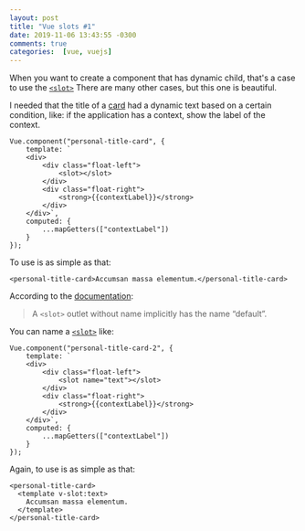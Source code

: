 ```yaml
---
layout: post
title: "Vue slots #1"
date: 2019-11-06 13:43:55 -0300
comments: true
categories:  [vue, vuejs]
---
```

When you want to create a component that has dynamic child, that's a case to use the [`<slot>`](https://vuejs.org/v2/guide/components-slots.html) There are many other cases, but this one is beautiful.

I needed that the title of a [card](https://getbootstrap.com/docs/4.3/components/card/#header-and-footer) had a dynamic text based on a certain condition, like: if the application has a context, show the label of the context.

~~~
Vue.component("personal-title-card", {
    template: `
	<div>
		<div class="float-left">
			<slot></slot>
		</div>                      
        <div class="float-right">
			<strong>{{contextLabel}}</strong>
		</div>
    </div>`,
    computed: {
        ...mapGetters(["contextLabel"])
    }
});
~~~

To use is as simple as that:

`<personal-title-card>Accumsan massa elementum.</personal-title-card>`

According to the [documentation](https://br.vuejs.org/v2/guide/components-slots.html):

> A `<slot>` outlet without name implicitly has the name “default”.

You can name a [`<slot>`](https://vuejs.org/v2/guide/components-slots.html#Named-Slots) like:

~~~
Vue.component("personal-title-card-2", {
    template: `
	<div>
		<div class="float-left">
			<slot name="text"></slot>
		</div>                      
        <div class="float-right">
			<strong>{{contextLabel}}</strong>
		</div>
    </div>`,
    computed: {
        ...mapGetters(["contextLabel"])
    }
});
~~~

Again, to use is as simple as that:

~~~
<personal-title-card>
  <template v-slot:text>
    Accumsan massa elementum.
  </template>
</personal-title-card>
~~~